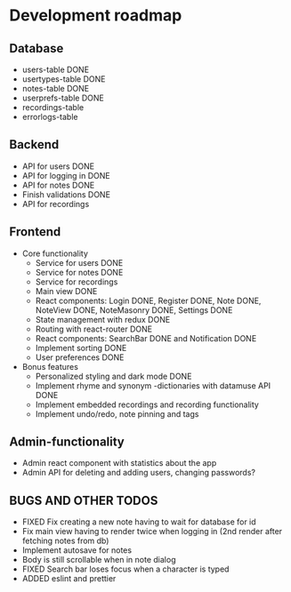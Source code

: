 # Development roadmap

## Database

- users-table DONE
- usertypes-table DONE
- notes-table DONE
- userprefs-table DONE
- recordings-table
- errorlogs-table

## Backend

- API for users DONE
- API for logging in DONE
- API for notes DONE
- Finish validations DONE
- API for recordings

## Frontend

- Core functionality
  - Service for users DONE
  - Service for notes DONE
  - Service for recordings
  - Main view DONE
  - React components: Login DONE, Register DONE, Note DONE, NoteView DONE, NoteMasonry DONE, Settings DONE
  - State management with redux DONE
  - Routing with react-router DONE
  - React components: SearchBar DONE and Notification DONE
  - Implement sorting DONE
  - User preferences DONE
- Bonus features
  - Personalized styling and dark mode DONE
  - Implement rhyme and synonym -dictionaries with datamuse API DONE
  - Implement embedded recordings and recording functionality
  - Implement undo/redo, note pinning and tags

## Admin-functionality

- Admin react component with statistics about the app
- Admin API for deleting and adding users, changing passwords?

## BUGS AND OTHER TODOS

- FIXED Fix creating a new note having to wait for database for id
- Fix main view having to render twice when logging in (2nd render after fetching notes from db)
- Implement autosave for notes
- Body is still scrollable when in note dialog
- FIXED Search bar loses focus when a character is typed
- ADDED eslint and prettier
